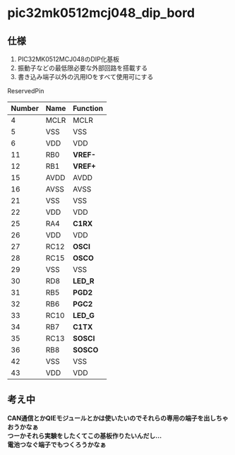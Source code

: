 # pic32mk0512mcj048_dip_bord
## 仕様
1. PIC32MK0512MCJ048のDIP化基板
2. 振動子などの最低限必要な外部回路を搭載する
3. 書き込み端子以外の汎用IOをすべて使用可にする

ReservedPin

|Number|Name|Function|
|---|---|---|
|4|MCLR|MCLR|
|5|VSS|VSS|
|6|VDD|VDD|
|11|RB0|**VREF-**|
|12|RB1|**VREF+**|
|15|AVDD|AVDD|
|16|AVSS|AVSS|
|21|VSS|VSS|
|22|VDD|VDD|
|25|RA4|**C1RX**|
|26|VDD|VDD|
|27|RC12|**OSCI**|
|28|RC15|**OSCO**|
|29|VSS|VSS|
|30|RD8|**LED_R**|
|31|RB5|**PGD2**|
|32|RB6|**PGC2**|
|33|RC10|**LED_G**|
|34|RB7|**C1TX**|
|35|RC13|**SOSCI**|
|36|RB8|**SOSCO**|
|42|VSS|VSS|
|43|VDD|VDD|


## 考え中
<b>
CAN通信とかQIEモジュールとかは使いたいのでそれらの専用の端子を出しちゃおうかなぁ<br>
つーかそれら実験をしたくてこの基板作りたいんだし...<br>
電池つなぐ端子でもつくろうかなぁ
</b>
